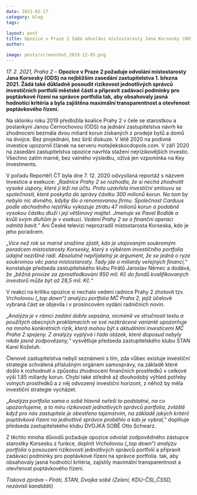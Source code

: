 ```yaml
---
date: 2021-02-17
category: blog
tags:
    
layout: post
title: Opozice v Praze 2 žádá odvolání místostarosty Jana Korsesky (ODS)
author: 

image: posts/screenshot_2019-12-05.png
---
```


<i>17. 2. 2021, Praha 2</i> – <b>Opozice v Praze 2 požaduje odvolání místostarosty Jana Korsesky (ODS) na nejbližším zasedání zastupitelstva 1. března 2021. Žádá také důkladně posoudit rizikovost jednotlivých správců investičních portfolií městské části a připravit zadávací podmínky pro poptávkové řízení na správce portfolia tak, aby obsahovaly jasná hodnotící kritéria a byla zajištěna maximální transparentnost a otevřenost poptávkového řízení.</b>

Na sklonku roku 2019 předložila koalice Prahy 2 v čele se starostkou a poslankyní Janou Černochovou (ODS) na jednání zastupitelstva návrh ke zhodnocení bezmála dvou miliard korun získaných z prodeje bytů a domů na dvojce. Bez projednání, bez širší diskuze. V létě 2020 na podivné investice upozornil článek na serveru motejlekskocdopole.com. V září 2020 na zasedání zastupitelstva opozice navrhla stažení nejrizikovějších investic. Všechno zatím marně, bez valného výsledku, ožívá jen vzpomínka na Key Investments.

V pořadu Reportéři ČT byla dne 7. 12. 2020 odvysílaná reportáž s názvem Investice a exekuce: „<i>Radnice Prahy 2 se rozhodla, že si nechá zhodnotit vysoké úspory, které jí leží na účtu. Proto uzavřela investiční smlouvu se společností, které poskytla do správy částku 300 milionů korun. Na tom by nebylo nic divného, kdyby šlo o renomovanou firmu. Společnost Carduus podle obchodního rejstříku vykazuje ztrátu 47 milionů korun a podobně vysokou částku dluží i její většinový majitel. Jmenuje se Pavel Bodlák a kvůli svým dluhům je v exekuci. Vedení Prahy 2 se o finanční operaci odmítá bavit.</i>”  Ani České televizi neprozradil místostarosta Korseska, kdo je jeho poradcem.

„<i>Více než rok se marně snažíme zjistit, kdo je utajovaným soukromým poradcem místostarosty Korsesky, který s výběrem investičního portfolia údajně nezištně radí. Absolutně nepřijatelný je argument, že se jedná o ryze soukromou věc pana místostarosty. Tady jde o miliardy veřejných financí,</i>“ konstatuje předseda zastupitelského klubu Pirátů Jaroslav Němec a dodává, že „<i>běžná provize za zprostředkování 950 mil. Kč do fondů kvalifikovaných investorů může být až 28,5 mil. Kč.</i>“

V reakci na kritiku opozice si nechalo vedení radnice Prahy 2 zhotovit tzv. <i>Vrcholovou („top down“) analýzu portfolia MČ Praha 2</i>, jejíž účelově vybraná část se objevila i v prosincovém vydání radničních novin.

„<i>Analýza je v rámci zadání dobře sepsána, nicméně ve stručnosti textu a použitých obecných proklamacích ve své nezkrácené variantě upozorňuje na mnoho konkrétních rizik, která mohou být s aktuálními investicemi MČ Praha 2 spojeny. Z analýzy vyplývá i řada otázek, které doposud nebyly nikde jasně zodpovězeny,</i>“ vysvětluje předseda zastupitelského klubu STAN Karel Koželuh.

Členové zastupitelstva nebyli seznámeni s tím, zda vůbec existuje investiční strategie schválená příslušným orgánem samosprávy, na základě které došlo k rozhodnutí o způsobu zhodnocení finančních prostředků v celkové výši 1.85 miliardy korun. Chybí také středně až dlouhodobý výhled potřeby volných prostředků a z něj odvozený investiční horizont, z něhož by měla investiční strategie vycházet. 

„<i>Analýza portfolia sama o sobě hlavně neřeší to podstatné, na co upozorňujeme, a to míru rizikovosti jednotlivých správců portfolia, zvláště když pro nás zastupitele je obestřeno tajemstvím, na základě jakých kritérií poptávkové řízení na jednotlivé správce proběhlo a kdo je vybral,</i>“ doplňuje předseda zastupitelského klubu DVOJKA SOBĚ Otto Schwarz.

Z těchto mnoha důvodů požaduje opozice odvolat zodpovědného zástupce starostky Korsesku z funkce, doplnit <i>Vrcholovou („top down“) analýzu portfolia</i> o posouzení rizikovosti jednotlivých správců portfolií a připravit zadávací podmínky pro poptávkové řízení na správce portfolia. tak, aby obsahovaly jasná hodnotící kritéria, zajistily maximální transparentnost a otevřenost poptávkového řízení.

<i>Tisková zpráva – Piráti, STAN, Dvojka sobě (Zelení, KDU-ČSL,ČSSD, nezávislí kandidáti)</i>
